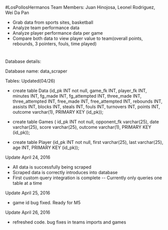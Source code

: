 #LosPollosHermanos
Team Members: Juan Hinojosa, Leonel Rodriguez, Wei Da Pan

- Grab data from sports sites, basketball
- Analyze team performance data
- Analyze player performance data per game
- Compare both data to view player value to team(overall points, rebounds, 3 pointers, fouls, time played)

#
Database details:

Database name: 
data_scraper

Tables: Updated(04/26)

- create table Data (id_pk INT not null, game_fk INT, player_fk INT, minutes INT, fg_made INT, fg_attempted INT, three_made INT, three_attempted INT, free_made INT, free_attempted INT, rebounds INT, assists INT, blocks INT, steals INT, fouls INT, turnovers INT, points INT, outcome varchar(1), PRIMARY KEY (id_pk));

- create table Games ( id_pk INT not null, opponent_fk varchar(25), date varchar(25), score varchar(25), outcome varchar(1), PRIMARY KEY (id_pk));

- create table Player (id_pk INT not null, first varchar(25), last varchar(25), age INT, PRIMARY KEY (id_pk));



Update April 24, 2016

- All data is successfully being scraped
- Scraped data is correctly introduces into database
- First custom query integration is complete -- Currently only queries one table at a time

Update April 25, 2016

- game id bug fixed. Ready for M5

Update April 26, 2016

- refreshed code. bug fixes in teams imports and games
